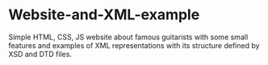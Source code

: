 # Website-and-XML-example
Simple HTML, CSS, JS website about famous guitarists with some small features and examples of XML representations with its structure defined by XSD and DTD files.
